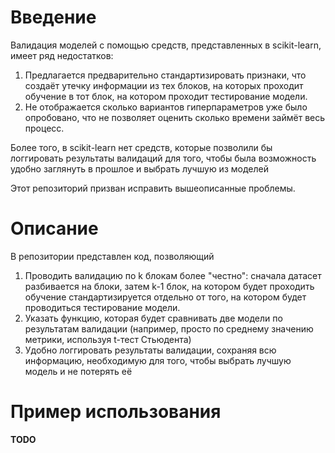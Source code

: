 # Введение

Валидация моделей с помощью средств, представленных в scikit-learn, имеет ряд недостатков:
1. Предлагается предварительно стандартизировать признаки, что создаёт утечку информации из тех блоков, на которых проходит обучение в тот блок, на котором проходит тестирование модели.
2. Не отображается сколько вариантов гиперпараметров уже было опробовано, что не позволяет оценить сколько времени займёт весь процесс.


Более того, в scikit-learn нет средств, которые позволили бы логгировать результаты валидаций для того, чтобы была возможность удобно заглянуть в прошлое и выбрать лучшую из моделей

Этот репозиторий призван исправить вышеописанные проблемы.

# Описание

В репозитории представлен код, позволяющий 
1. Проводить валидацию по k блокам более "честно": сначала датасет разбивается на блоки, затем k-1 блок, на котором будет проходить обучение стандартизируется отдельно от того, на котором будет проводиться тестирование модели. 
2. Указать функцию, которая будет сравнивать две модели по результатам валидации (например, просто по среднему значению метрики, используя t-тест Стьюдента)
3. Удобно логгировать результаты валидации, сохраняя всю информацию, необходимую для того, чтобы выбрать лучшую модель и не потерять её


# Пример использования 

**TODO**